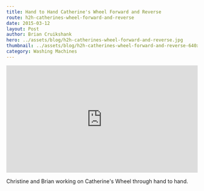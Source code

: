 ```yaml
---
title: Hand to Hand Catherine's Wheel Forward and Reverse
route: h2h-catherines-wheel-forward-and-reverse
date: 2015-03-12
layout: Post
author: Brian Cruikshank
hero: ../assets/blog/h2h-catherines-wheel-forward-and-reverse.jpg
thumbnail: ../assets/blog/h2h-catherines-wheel-forward-and-reverse-640x480.jpg
category: Washing Machines
---
```

<style>.embed-container { position: relative; padding-bottom: 56.25%; height: 0; overflow: hidden; max-width: 100%; } .embed-container iframe, .embed-container object, .embed-container embed { position: absolute; top: 0; left: 0; width: 100%; height: 100%; }</style><div class='embed-container'><iframe src='https://www.youtube.com/embed/8IC6EbiJv5o' frameborder='0' allowfullscreen></iframe></div>

Christine and Brian working on Catherine's Wheel through hand to hand.
